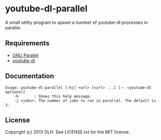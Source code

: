 # youtube-dl-parallel

A small utility program to spawn a number of youtube-dl processes in parallel.

## Requirements

* [GNU Parallel](http://www.gnu.org/software/parallel)
* [youtube-dl](http://rg3.github.io/youtube-dl)

## Documentation

    Usage: youtube-dl-parallel [-hj] <url> [<url> ...] [-- <youtube-dl options>]
        -h       : Shows this help message.
        -j <jobs>: The number of jobs to run in parallel. The default is 3.

## License

Copyright (c) 2013 DLH. See LICENSE.txt for the MIT license.
